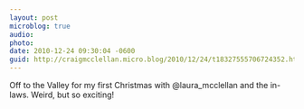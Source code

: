 ```yaml
---
layout: post
microblog: true
audio: 
photo: 
date: 2010-12-24 09:30:04 -0600
guid: http://craigmcclellan.micro.blog/2010/12/24/t18327555706724352.html
---
```

Off to the Valley for my first Christmas with @laura_mcclellan and the in-laws. Weird, but so exciting!
